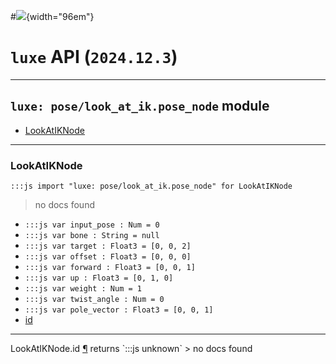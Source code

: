 #![](../../../../../../images/luxe-dark.svg){width="96em"}

# `luxe` API (`2024.12.3`)  


---

## `luxe: pose/look_at_ik.pose_node` module

- [LookAtIKNode](#lookatiknode)   

---

### LookAtIKNode
`:::js import "luxe: pose/look_at_ik.pose_node" for LookAtIKNode`
> no docs found

- `:::js var input_pose : Num = 0`
- `:::js var bone : String = null`
- `:::js var target : Float3 = [0, 0, 2]`
- `:::js var offset : Float3 = [0, 0, 0]`
- `:::js var forward : Float3 = [0, 0, 1]`
- `:::js var up : Float3 = [0, 1, 0]`
- `:::js var weight : Num = 1`
- `:::js var twist_angle : Num = 0`
- `:::js var pole_vector : Float3 = [0, 0, 1]`
- [id](#LookAtIKNode.id)

<hr/>
<endpoint module="luxe: pose/look_at_ik.pose_node" class="LookAtIKNode" signature="id"></endpoint>
<signature id="LookAtIKNode.id">LookAtIKNode.id
<a class="headerlink" href="#LookAtIKNode.id" title="Permanent link">¶</a></signature>
<span class='api_ret'>returns</span> `:::js unknown`
> no docs found   

